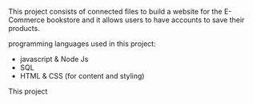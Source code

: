 This project consists of connected files to build a website for the E-Commerce bookstore and it allows users to have accounts to save their products.

programming languages used in this project: 
* javascript & Node Js 
* SQL 
* HTML & CSS (for content and styling)

This project 
